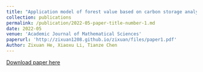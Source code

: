 ```yaml
---
title: "Application model of forest value based on carbon storage analysis"
collection: publications
permalink: /publication/2022-05-paper-title-number-1.md
date: 2022-05
venue: 'Academic Journal of Mathematical Sciences'
paperurl: 'http://zixuan1208.github.io/zixuan/files/paper1.pdf'
Author: Zixuan He, Xiaoxu Li, Tianze Chen
---
```


[Download paper here](http://zixuan1208.github.io/zixuan/files/paper1.pdf)

